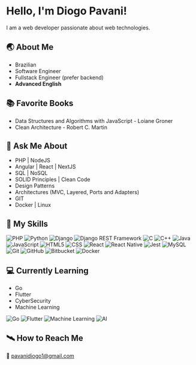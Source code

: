 # Hello, I'm Diogo Pavani!

I am a web developer passionate about web technologies.

## 🌏 About Me
- Brazilian
- Software Engineer
- Fullstack Engineer (prefer backend)
- **Advanced English**

## 📚 Favorite Books
- Data Structures and Algorithms with JavaScript - Loiane Groner
- Clean Architecture - Robert C. Martin

## 💬 Ask Me About
- PHP | NodeJS
- Angular | React | NextJS
- SQL | NoSQL
- SOLID Principles | Clean Code
- Design Patterns
- Architectures (MVC, Layered, Ports and Adapters)
- GIT
- Docker | Linux

## 🚀 My Skills
![PHP](https://img.shields.io/badge/PHP-777BB4?style=flat-square&logo=php&logoColor=white)
![Python](https://img.shields.io/badge/Python-3776AB?style=flat-square&logo=python&logoColor=white)
![Django](https://img.shields.io/badge/Django-092E20?style=flat-square&logo=django&logoColor=white)
![Django REST Framework](https://img.shields.io/badge/Django%20REST%20Framework-3E6E8A?style=flat-square&logo=django&logoColor=white)
![C](https://img.shields.io/badge/C-00599C?style=flat-square&logo=c&logoColor=white)
![C++](https://img.shields.io/badge/-C++-333333?style=flat&logo=C%2B%2B&logoColor=00599C)
![Java](https://img.shields.io/badge/-Java-333333?style=flat&logo=Java&logoColor=007396)
![JavaScript](https://img.shields.io/badge/-JavaScript-333333?style=flat&logo=javascript)
![HTML5](https://img.shields.io/badge/-HTML5-333333?style=flat&logo=HTML5)
![CSS](https://img.shields.io/badge/-CSS-333333?style=flat&logo=CSS3&logoColor=1572B6)
![React](https://img.shields.io/badge/-React-333333?style=flat&logo=react)
![React Native](https://img.shields.io/badge/-React%20Native-333333?style=flat&logo=react)
![Jest](https://img.shields.io/badge/-Jest-333333?style=flat&logo=jest)
![MySQL](https://img.shields.io/badge/-MySQL-333333?style=flat&logo=mysql)
![Git](https://img.shields.io/badge/-Git-333333?style=flat&logo=git)
![GitHub](https://img.shields.io/badge/-GitHub-333333?style=flat&logo=github)
![Bitbucket](https://img.shields.io/badge/-Bitbucket-333333?style=flat&logo=bitbucket)
![Docker](https://img.shields.io/badge/-Docker-333333?style=flat&logo=docker)

## 💻 Currently Learning
- Go
- Flutter
- CyberSecurity
- Machine Learning


![Go](https://img.shields.io/badge/Go-00ADD8?style=flat-square&logo=go&logoColor=white)
![Flutter](https://img.shields.io/badge/Flutter-02569B?style=flat-square&logo=flutter&logoColor=white)
![Machine Learning](https://img.shields.io/badge/Machine%20Learning-FF6F20?style=flat-square&logo=google&logoColor=white)
![AI](https://img.shields.io/badge/AI-00BFFF?style=flat-square&logo=ai&logoColor=white)

## 🛰 How to Reach Me
📧 pavanidiogo1@gmail.com
